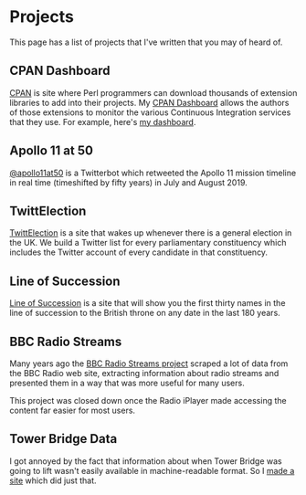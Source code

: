 # Projects

This page has a list of projects that I've written that you may of heard of.

## CPAN Dashboard

[CPAN](https://metacpan.org/) is site where Perl programmers can download
thousands of extension libraries to add into their projects. My
[CPAN Dashboard](https://cpandashboard.com/) allows the authors of those
extensions to monitor the various Continuous Integration services that
they use. For example, here's
[my dashboard](https://cpandashboard.com/DAVECROSS/).

## Apollo 11 at 50

[@apollo11at50](https://twitter.com/apollo11at50) is a Twitterbot which
retweeted the Apollo 11 mission timeline in real time (timeshifted by
fifty years) in July and August 2019.

## TwittElection

[TwittElection](https://twittelection.co.uk/) is a site that wakes up
whenever there is a general election in the UK. We build a Twitter
list for every parliamentary constituency which includes the Twitter
account of every candidate in that constituency.

## Line of Succession

[Line of Succession](https://lineofsuccession.co.uk/) is a site that will
show you the first thirty names in the line of succession to the British
throne on any date in the last 180 years.

## BBC Radio Streams

Many years ago the [BBC Radio Streams project](https://dave.org.uk/streams)
scraped a lot of data from the BBC Radio web site, extracting information
about radio streams and presented them in a way that was more useful for
many users.

This project was closed down once the Radio iPlayer made accessing the
content far easier for most users.

## Tower Bridge Data

I got annoyed by the fact that information about when Tower Bridge was
going to lift wasn't easily available in machine-readable format. So
I [made a site](https://towerbridge.dave.org.uk/) which did just that.
